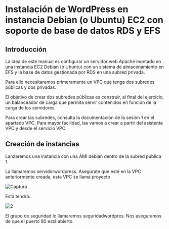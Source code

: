 # Instalación de WordPress en instancia Debian (o Ubuntu) EC2 con soporte de base de datos RDS y EFS

## Introducción

La idea de este manual es configurar un servidor web Apache montado en una instancia EC2 Debian (o Ubuntu) con un sistema de almacenamiento en EFS y la base de datos gestionada por RDS en una subred privada.

Para ello necesitaremos primeramente un VPC que tenga dos subredes públicas y dos privadas.

El objetivo de crear dos subredes públicas es construir, al final del ejercicio, un balanceador de carga que permita servir contenidos en función de la carga de los servidores.

Para crear las subredes, consulta la documentación de la sesión 1 en el apartado VPC. Para mayor facilidad, las vamos a crear a partir del asistente VPC y desde el servicio VPC.

## Creación de instancias

Lanzaremos una instancia con una AMI debian dentro de la subred pública 1.

La llamaremos servidorwordpress. Asegúrate que esté en la VPC anteriormente creada, esta VPC se llama proyecto

![Captura](https://github.com/user-attachments/assets/d4e62eea-1772-47a9-bff6-dd8af973c1af)

Esta tendrá:

![2](https://github.com/user-attachments/assets/29cdae94-bb41-47d4-9c2f-eade53d1c993)


El grupo de seguridad lo llamaremos seguridadwordpres. 
Nos aseguramos de que el puerto 80 está abierto.


